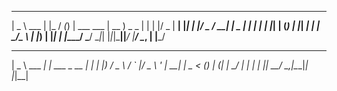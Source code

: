  ____        _    __ _ _               ____        
|  _ \  ___ | |_ / _(_) | ___  ___    | __ ) _   _ 
| | | |/ _ \| __| |_| | |/ _ \/ __|   |  _ \| | | |
| |_| | (_) | |_|  _| | |  __/\__ \   | |_) | |_| |
|____/ \___/ \__|_| |_|_|\___||___/   |____/ \__, |
                                             |___/                                            
 ____           _            _   
|  _ \ ___   __| | ___ _ __ | |_ 
| |_) / _ \ / _` |/ _ \ '_ \| __|
|  _ < (_) | (_| |  __/ | | | |_ 
|_| \_\___/ \__,_|\___|_| |_|\__|
